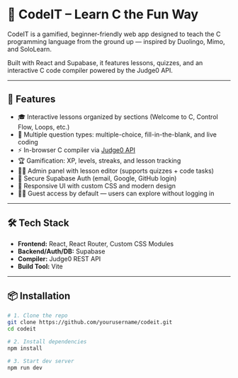 # 🚀 CodeIT – Learn C the Fun Way

CodeIT is a gamified, beginner-friendly web app designed to teach the C programming language from the ground up — inspired by Duolingo, Mimo, and SoloLearn.

Built with React and Supabase, it features lessons, quizzes, and an interactive C code compiler powered by the Judge0 API.

---

## 🧠 Features

- 🎓 Interactive lessons organized by sections (Welcome to C, Control Flow, Loops, etc.)
- 🧩 Multiple question types: multiple-choice, fill-in-the-blank, and live coding
- ⚡ In-browser C compiler via [Judge0 API](https://judge0.com)
- 🏆 Gamification: XP, levels, streaks, and lesson tracking
- 👩‍🏫 Admin panel with lesson editor (supports quizzes + code tasks)
- 🔐 Secure Supabase Auth (email, Google, GitHub login)
- 🧾 Responsive UI with custom CSS and modern design
- 🧑‍🎓 Guest access by default — users can explore without logging in

---

## 🛠 Tech Stack

- **Frontend:** React, React Router, Custom CSS Modules
- **Backend/Auth/DB:** Supabase
- **Compiler:** Judge0 REST API
- **Build Tool:** Vite

---

## 📦 Installation

```bash
# 1. Clone the repo
git clone https://github.com/yourusername/codeit.git
cd codeit

# 2. Install dependencies
npm install

# 3. Start dev server
npm run dev
```
